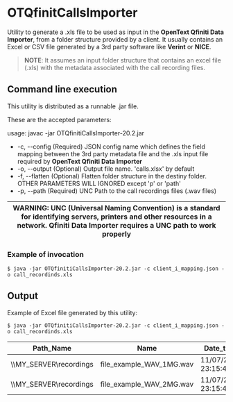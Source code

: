 # OTQfinitCallsImporter

Utility to generate a .xls file to be used as input in the **OpenText Qfiniti Data Importer**, from a folder structure provided by a client. It usually contains an Excel or CSV file generated by a 3rd party software like **Verint** or **NICE**.

> **NOTE**: It assumes an input folder structure that contains an excel file (.xls) with the metadata associated with the call recording files.  


## Command line execution 

This utility is distributed as a runnable .jar file.

These are the accepted parameters:

usage: javac -jar OTQfinitiCallsImporter-20.2.jar
 * -c, --config				(Required) JSON config name which defines the field mapping between the 3rd party metadata file and the .xls input file required by **OpenText Qfiniti Data Importer**
 * -o, --output <arg>		(Optional) Output file name. 'calls.xlsx' by default
 * -f, --flatten <arg>		(Optional) Flatten folder structure in the destiny folder. OTHER PARAMETERS WILL IGNORED except 'p' or 'path'
 * -p, --path <arg>			(Required) UNC Path to the call recordings files (.wav files) 



| WARNING: **UNC** (Universal Naming Convention) is a standard for identifying servers, printers and other resources in a network. Qfiniti Data Importer requires a UNC path to work properly |
| --- |

### Example of invocation

```
$ java -jar OTQfinitiCallsImporter-20.2.jar -c client_i_mapping.json -o call_recordinds.xls
```

## Output

Example of Excel file generated by this utility:

```
$ java -jar OTQfinitiCallsImporter-20.2.jar -c client_i_mapping.json -o call_recordinds.xls
```

| Path_Name                  | Name                      | Date_time           | duration      |
| -------------------------- | ------------------------- | ------------------- | ------------- | 
| \\\\MY_SERVER\\recordings  | file_example_WAV_1MG.wav  | 11/07/2019 23:15:43 | 33            |
| \\\\MY_SERVER\\recordings  | file_example_WAV_2MG.wav  | 11/07/2019 23:15:43 | 29            |         
